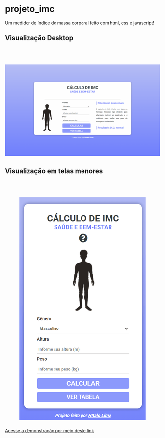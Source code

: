 # projeto_imc
 Um medidor de índice de massa corporal feito com html, css e 
 javascript!

## Visualização Desktop
<br>
<h1 align="center">
    <img alt="view-desk" src="imagens/desktop.gif">
</h1>

## Visualização em telas menores
<br>
<h1 align="center">
    <img alt="view-mobile" src="imagens/telas_menores.gif">
</h1>

<a href="https://hitalo-lima.github.io/projeto_imc/">Acesse a demonstração por meio deste link</a>
